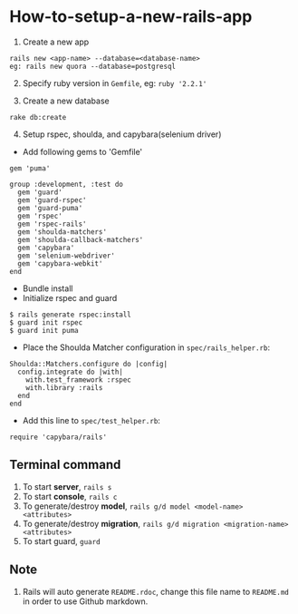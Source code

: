 # How-to-setup-a-new-rails-app

1) Create a new app
```
rails new <app-name> --database=<database-name>
eg: rails new quora --database=postgresql
```
2) Specify ruby version in `Gemfile`, eg: `ruby '2.2.1'`

3) Create a new database
```
rake db:create
```
4) Setup rspec, shoulda, and capybara(selenium driver)
  * Add following gems to 'Gemfile'
```
gem 'puma'
  
group :development, :test do
  gem 'guard'
  gem 'guard-rspec'
  gem 'guard-puma'
  gem 'rspec'
  gem 'rspec-rails'
  gem 'shoulda-matchers'
  gem 'shoulda-callback-matchers'
  gem 'capybara'
  gem 'selenium-webdriver'
  gem 'capybara-webkit'
end
```
  * Bundle install
  * Initialize rspec and guard
```
$ rails generate rspec:install
$ guard init rspec
$ guard init puma
```
  * Place the Shoulda Matcher configuration in `spec/rails_helper.rb`:
```
Shoulda::Matchers.configure do |config|
  config.integrate do |with|
    with.test_framework :rspec
    with.library :rails
  end
end
```
  * Add this line to `spec/test_helper.rb`:
```
require 'capybara/rails'
```
## Terminal command
1. To start **server**, `rails s`
2. To start **console**, `rails c`
3. To generate/destroy **model**, `rails g/d model <model-name> <attributes>`
4. To generate/destroy **migration**, `rails g/d migration <migration-name> <attributes>`
5. To start guard, `guard`

## Note
1. Rails will auto generate `README.rdoc`, change this file name to `README.md` in order to use Github markdown.

